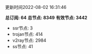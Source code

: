 更新时间2022-08-02 16:31:46

**总订阅: 64**
**总节点: 8349**
**有效节点: 3442**
- ssr节点: 3
- trojan节点: 414
- v2ray节点: 2984
- ss节点: 41
